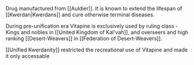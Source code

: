 Drug manufactured from [[Auldier]]. It is known to extend the lifespan of [[Kwerdan|Kwerdans]] and cure otherwise terminal diseases.

During pre-unification era Vitapine is exclusively used by ruling class - Kings and nobles in [[United Kingdom of Kal'vah]], and overseers and high ranking [[Desert-Weavers]] in [[Federation of Desert-Weavers]].

[[Unified Kwerdanity]] restricted the recreational use of Vitapine and made it only accessable 